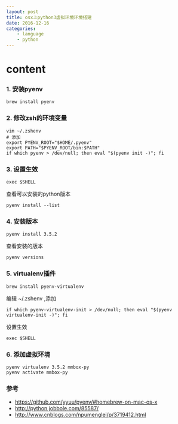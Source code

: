 ```yaml
---
layout: post
title: osx上python3虚拟环境环境搭建
date: 2016-12-16
categories: 
    - language
    - python
---
```



# content


### 1. 安装pyenv

```
brew install pyenv
```

### 2. 修改zsh的环境变量

```
vim ~/.zshenv
# 添加
export PYENV_ROOT="$HOME/.pyenv"
export PATH="$PYENV_ROOT/bin:$PATH"
if which pyenv > /dev/null; then eval "$(pyenv init -)"; fi
```

### 3. 设置生效


```
exec $SHELL
```

查看可以安装的python版本

```
pyenv install --list
```


### 4. 安装版本

```
pyenv install 3.5.2
```

查看安装的版本

```
pyenv versions
```


### 5. virtualenv插件

```
brew install pyenv-virtualenv
```


编辑 ~/.zshenv ,添加

```
if which pyenv-virtualenv-init > /dev/null; then eval "$(pyenv virtualenv-init -)"; fi
```

设置生效

```
exec $SHELL
```

### 6. 添加虚拟环境

```
pyenv virtualenv 3.5.2 mmbox-py
pyenv activate mmbox-py 
```



### 参考

* https://github.com/yyuu/pyenv/#homebrew-on-mac-os-x
* http://python.jobbole.com/85587/
* http://www.cnblogs.com/npumenglei/p/3719412.html

